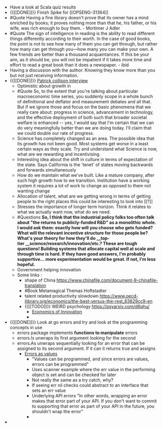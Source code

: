 - Have a look at Scala quiz results
- {{[[DONE]]}} Finish Spike for [[OPSENG-31364]]
- #Quote Having a fine library doesn't prove that its owner has a mind enriched by books; it proves
  nothing more than that he, his father, or his wife, was rich enough to buy them. - Mortimer J
  Adler
- #Quote The sign of intelligence in reading is the ability to read different things differently
  according to their worth. In the case of good books, the point is not to see how many of them you
  can get through, but rather how many can get through you—how many you can make your own. A few
  friends are better than a thousand acquaintances. If this be your aim, as it should be, you will
  not be impatient if it takes more time and effort to read a great book than it does a newspaper. -
  ibid
- Having a discussion with the author. Knowing they know more than you but not just receiving
  information.
- {{[[DONE]]}} [Patrick collison
  interview](https://noahpinion.substack.com/p/interview-patrick-collison-co-founder)
    - Optimistic about growth in
    - #Quote  So, to the extent that you're talking about particular macroeconomic time series, you
      suddenly scope in a whole bunch of definitional and deflator and measurement debates and all
      that. But if we ignore those and focus on the basic phenomena that we really care about:
      progress in science, advancement in technology, and the effective deployment of both such that
      broader societal welfare is enhanced -- yes, I would say that I'm certain that we can do very
      meaningfully better than we are doing today. I'll claim that we could double our rate of
      progress.
    - Science has completely changed as an area. The possible idea that its growth has not been
      good. Most systems get worse in a least certain ways as they scale. Try and understand what
      Science is now, what are we rewarding and incentivising.
    - Interesting idea about the shift in culture in terms of expectation of the state. Says
      California is the 'tenet' of states moving backwards and forwards simultaneously
    - How do we maintain what we've built. Like a mature company, after such high growth how to we
      transition. Institution have a working system it requires a lot of work to change as opposed
      to them not wanting change
    - Allocation of talent, what are we getting wrong in terms of getting people to the right places
      this could be interesting to look into [[?]]
    - Stresses the importance of longer term horizon. Think it relates to what we actually want now,
      what do we need.
    - #Questions **So, I think that the industrial policy folks too often talk about "the returns to
      publicly-funded R&D" as a monolithic whole. I would ask them: exactly how will you choose who
      gets funded? What will the relevant incentive structure for those people be? What's your
      theory for how they'll do __top-tier __science/research/innovation/etc.? These are tough
      questions! Building systems that allocate capital well at scale and through time is hard. If
      they have good answers, I'm probably supportive... more experimentation would be great. If
      not, I'm less hopeful.**
    - Government helping innovation
    - Some links :
        - shape of China https://www.chinafile.com/document-9-chinafile-translation
        - #Book Metamagical Themas Hoftstadter
        - talent related productivity slowdown
          https://www.oecd-ilibrary.org/economics/the-best-versus-the-rest_63629cc9-en
        - {{[[TODO]]}} WEIRD psychology https://psyarxiv.com/d6qhu/
            - [Economics of
              Innovation](http://matt-clancy.com/economics-of-innovation-detailed-reading-list/)
            -
- {{[[DONE]]}}  Look at go errors and try and look at the programming concepts in use
    - errors package implements __functions to manipulate__ errors
    - errors.Is unwraps its first argument looking for the second
    - errors.As unwraps sequentially looking for an error that can be assigned to its second
      argument. If it can it returns true and assigns
        - [Errors as values](https://blog.golang.org/errors-are-values)
            - "Values can be programmed, and since errors are values, errors can be programmed"
            - Uses scanner example where the err value in the performing object is set and can be
              checked for later
            - Not really the same as a try catch, why?
            - If seeing err nil checks could  abstract to an interface that sets an err value
            - Underlying API errors "In other words, wrapping an error makes that error part of your
              API. If you don't want to commit to supporting that error as part of your API in the
              future, you shouldn't wrap the error"
            -
-
